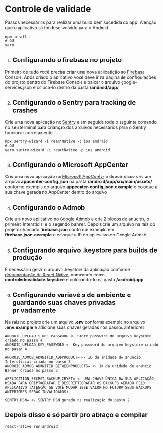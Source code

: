 # Controle de validade

Passos necessários para realizar uma build bem sucedida do app. Atenção que o aplicativo só foi desenvolvido para o Android.

```
npm insall
# OU
yarn
```

1. ## Configurando o firebase no projeto
Primeiro de tudo você precisa criar uma nova aplicatição no [Firebase Console](https://console.firebase.google.com/?hl=pt-br). Após criado o aplicativo você deve ir na página de configurações do projeto dentro do Firebase Console e baixar o arquivo google-services.json e coloca-lo dentro da pasta **/android/app/**

2. ## Configurando o Sentry para tracking de crashes
Crie uma nova aplicação no [Sentry](sentry.io) e em seguida rode o seguinte comando no seu terminal para crianção dos arquivos necessários para o Sentry funcionar corretamente
```
npx sentry-wizard -i reactNative -p ios android
# OU
yarn sentry-wizard -i reactNative -p ios android
```

3. ## Configurando o Microsoft AppCenter
Crie uma nova aplicação no [Microsoft AppCenter](http://appcenter.ms/) e depois disso crie um arquivo **appcenter-config.json** na pasta **/android/app/src/main/assets/** conforme exemplo do arquivo **appcenter-config.json.example** e coloque a sua chave gerada no AppCenter dentro do arquivo

4. ## Configurando o Admob
Crie um novo aplicativo no [Google Admob](https://admob.google.com/home/) e crie 2 blocos de anúcios, o primeiro Intersticial e o segundo banner. Depois crie um arquivo na raiz do projeto chamado **firebase.json** conforme examplo em **firebase.json.example** e coloque a ID do aplicativo do Google Admob.


5. ## Configurando arquivo .keystore para builds de produção
É necessário gerar o arquivo .keystore da aplicação conforme [documentação do React Native](https://reactnative.dev/docs/signed-apk-android), nomeando como **controledevalidade.keystore** e colocando-lo na pasta **/android/app**

6. ## Configurando variavéis de ambiente e guardando suas chaves privadas privadamente
Na raiz no projeto crie um arquivo **.env** conforme exemplo no arquivo **.env.example** e adicione suas chaves geradas nos passos anteriores.
```
ANDROID_UPLOAD_STORE_PASSWORD <- Store password do arquivo keystore criado no passo 4
ANDROID_UPLOAD_KEY_PASSWORD <- Key password do arquivo keystore criado no passo 4

ANDROID_ADMOB_ADUNITID_ADDPRODUCT= <- ID da unidade de anúncio Intersticial criada no passo 3
ANDROID_ADMOB_ADUNITID_BETWEENPRODUCTS= <- ID da unidade de anúncio Banner criada no passo 3

APPLICATION_SECRET_BACKUP_CRYPT= <- UMA CHAVE ÚNICA DA SUA APLICAÇÃO USADA PARA CRIPTOGRAFAR E DESCRIPTOGRAFAR OS BACKUPS GERADO PELO APLICATIVO (ATENÇÃO SE VOCÊ MUDAR ESSE VALOR NO FUTURO SEUS BACKUPS ANTERIORES SERÃO INVALIDADOS)

SENTRY_DSN= <- SENTRY DSN gerado na realização do passo 2
```

## Depois disso é só partir pro abraço e compilar
```
react-native run-android
```

